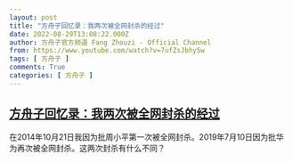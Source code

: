 ```yaml
---
layout: post
title: "方舟子回忆录：我两次被全网封杀的经过"
date: 2022-08-29T13:08:22.000Z
author: 方舟子官方频道 Fang Zhouzi - Official Channel
from: https://www.youtube.com/watch?v=7ufZsJbhy5w
tags: [ 方舟子 ]
comments: True
categories: [ 方舟子 ]
---
```

<!--1661778502000-->
[方舟子回忆录：我两次被全网封杀的经过](https://www.youtube.com/watch?v=7ufZsJbhy5w)
------

<div>
在2014年10月21日我因为批周小平第一次被全网封杀。2019年7月10日因为批华为再次被全网封杀。这两次封杀有什么不同？
</div>

